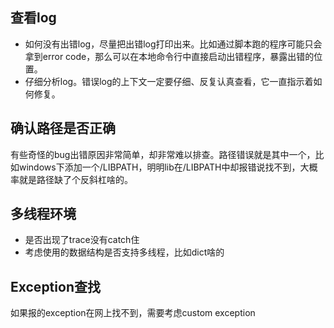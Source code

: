 ## 查看log

- 如何没有出错log，尽量把出错log打印出来。比如通过脚本跑的程序可能只会拿到error code，那么可以在本地命令行中直接启动出错程序，暴露出错的位置。
- 仔细分析log。错误log的上下文一定要仔细、反复认真查看，它一直指示着如何修复。

## 确认路径是否正确

有些奇怪的bug出错原因非常简单，却非常难以排查。路径错误就是其中一个，比如windows下添加一个/LIBPATH，明明lib在/LIBPATH中却报错说找不到，大概率就是路径缺了个反斜杠啥的。

## 多线程环境

- 是否出现了trace没有catch住
- 考虑使用的数据结构是否支持多线程，比如dict啥的

## Exception查找 

如果报的exception在网上找不到，需要考虑custom exception

